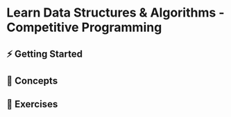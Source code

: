 # Learn Data Structures & Algorithms - Competitive Programming

## ⚡ Getting Started

## 📙 Concepts

## 💪 Exercises
